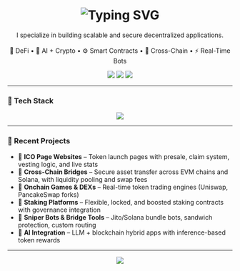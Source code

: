 <h1 align="center">
  <img src="https://readme-typing-svg.demolab.com?font=Fira+Code&pause=1000&center=true&width=435&lines=Hey%2C+I'm+a+Blockchain+Developer+%F0%9F%91%A8%E2%80%8D%F0%9F%92%BB" alt="Typing SVG" />
</h1>

<p align="center">
  I specialize in building scalable and secure decentralized applications.
  <br><br>
  🦄 DeFi • 🧠 AI + Crypto • ⚙️ Smart Contracts • 🔁 Cross-Chain • ⚡ Real-Time Bots
</p>

<p align="center">
  <img src="https://img.shields.io/badge/Focus-Blockchain-blue?style=for-the-badge" />
  <img src="https://img.shields.io/badge/Stack-Solana%20%7C%20EVM%20%7C%20AI-black?style=for-the-badge" />
  <img src="https://img.shields.io/badge/Open%20Source-Contributor-green?style=for-the-badge" />
</p>

---

### 🚀 Tech Stack

<p align="center">
  <img src="https://skillicons.dev/icons?i=solidity,rust,js,ts,nodejs,react,nextjs,tailwind,mongodb,docker" />
</p>

---

### 🧩 Recent Projects

- 🔹 **ICO Page Websites** – Token launch pages with presale, claim system, vesting logic, and live stats  
- 🔹 **Cross-Chain Bridges** – Secure asset transfer across EVM chains and Solana, with liquidity pooling and swap fees  
- 🔹 **Onchain Games & DEXs** – Real-time token trading engines (Uniswap, PancakeSwap forks)  
- 🔹 **Staking Platforms** – Flexible, locked, and boosted staking contracts with governance integration  
- 🔹 **Sniper Bots & Bridge Tools** – Jito/Solana bundle bots, sandwich protection, custom routing  
- 🔹 **AI Integration** – LLM + blockchain hybrid apps with inference-based token rewards  

---

<p align="center">
  <img src="https://github-readme-activity-graph.vercel.app/graph?username=cryptolover131&theme=github-dark&hide_border=true" />
</p>
